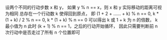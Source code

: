 设两个不同的行动步数 x 和 y，
如果 y % n == x，则 x 和 y 实际移动的距离可视为相同
总存在一个行动数 k 使得回到原点，
即 (1 + 2 + …… + k) % n == 0,
k * (1 + k) / 2 % n == 0,
k * (1 + k) % n == 0
可以得出 k 或 1 + k 为 n 的倍数，
k 最小值为 n
此时 (k + 1) % n == 1，之后的行动开始循环，
因此只需要判断前 n 次行动中是否走过了所有 n 个位置即可